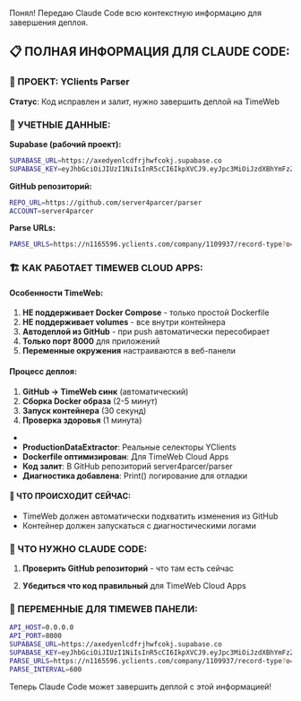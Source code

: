 Понял! Передаю Claude Code всю контекстную информацию для завершения деплоя.

## 📋 ПОЛНАЯ ИНФОРМАЦИЯ ДЛЯ CLAUDE CODE:

### 🎯 ПРОЕКТ: YClients Parser

**Статус**: Код исправлен и залит, нужно завершить деплой на TimeWeb

### 🔧 УЧЕТНЫЕ ДАННЫЕ:

**Supabase (рабочий проект):**

```bash
SUPABASE_URL=https://axedyenlcdfrjhwfcokj.supabase.co
SUPABASE_KEY=eyJhbGciOiJIUzI1NiIsInR5cCI6IkpXVCJ9.eyJpc3MiOiJzdXBhYmFzZSIsInJlZiI6ImF4ZWR5ZW5sY2RmcmpoZmNva2oiLCJyb2xlIjoiYW5vbiIsImlhdCI6MTcxNzczMjU3NSwiZXhwIjoyMDMzMzA4NTc1fQ.xQrNXHJt5N3DgQzN8rOGP3qOz1c-LL-7dV7ZgAQe3d0
```

**GitHub репозиторий:**

```bash
REPO_URL=https://github.com/server4parcer/parser
ACCOUNT=server4parcer
```

**Parse URLs:**

```bash
PARSE_URLS=https://n1165596.yclients.com/company/1109937/record-type?o=
```

### 🏗️ КАК РАБОТАЕТ TIMEWEB CLOUD APPS:

#### Особенности TimeWeb:

1. **НЕ поддерживает Docker Compose** - только простой Dockerfile
2. **НЕ поддерживает volumes** - все внутри контейнера
3. **Автодеплой из GitHub** - при push автоматически пересобирает
4. **Только порт 8000** для приложений
5. **Переменные окружения** настраиваются в веб-панели

#### Процесс деплоя:

1. **GitHub → TimeWeb синк** (автоматический)
2. **Сборка Docker образа** (2-5 минут)
3. **Запуск контейнера** (30 секунд)
4. **Проверка здоровья** (1 минута)

- 
- **ProductionDataExtractor**: Реальные селекторы YClients
- **Dockerfile оптимизирован**: Для TimeWeb Cloud Apps
- **Код залит**: В GitHub репозиторий server4parcer/parser
- **Диагностика добавлена**: Print() логирование для отладки

#### 🔄 ЧТО ПРОИСХОДИТ СЕЙЧАС:

- TimeWeb должен автоматически подхватить изменения из GitHub
- Контейнер должен запускаться с диагностическими логами



### 🎯 ЧТО НУЖНО CLAUDE CODE:

1. **Проверить GitHub репозиторий** - что там есть сейчас

2. **Убедиться что код правильный** для TimeWeb Cloud Apps

   

### 🔧 ПЕРЕМЕННЫЕ ДЛЯ TIMEWEB ПАНЕЛИ:

```bash
API_HOST=0.0.0.0
API_PORT=8000  
SUPABASE_URL=https://axedyenlcdfrjhwfcokj.supabase.co
SUPABASE_KEY=eyJhbGciOiJIUzI1NiIsInR5cCI6IkpXVCJ9.eyJpc3MiOiJzdXBhYmFzZSIsInJlZiI6ImF4ZWR5ZW5sY2RmcmpoZmNva2oiLCJyb2xlIjoiYW5vbiIsImlhdCI6MTcxNzczMjU3NSwiZXhwIjoyMDMzMzA4NTc1fQ.xQrNXHJt5N3DgQzN8rOGP3qOz1c-LL-7dV7ZgAQe3d0
PARSE_URLS=https://n1165596.yclients.com/company/1109937/record-type?o=
PARSE_INTERVAL=600
```

Теперь Claude Code может завершить деплой с этой информацией!